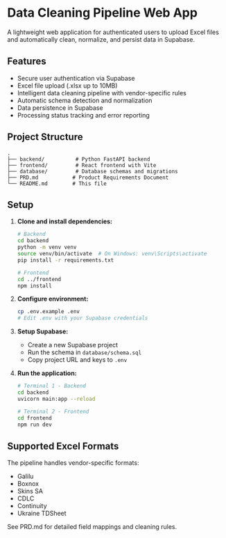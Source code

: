 # Data Cleaning Pipeline Web App

A lightweight web application for authenticated users to upload Excel files and automatically clean, normalize, and persist data in Supabase.

## Features

- Secure user authentication via Supabase
- Excel file upload (.xlsx up to 10MB)
- Intelligent data cleaning pipeline with vendor-specific rules
- Automatic schema detection and normalization
- Data persistence in Supabase
- Processing status tracking and error reporting

## Project Structure

```
.
├── backend/          # Python FastAPI backend
├── frontend/         # React frontend with Vite
├── database/         # Database schemas and migrations
├── PRD.md           # Product Requirements Document
└── README.md        # This file
```

## Setup

1. **Clone and install dependencies:**
   ```bash
   # Backend
   cd backend
   python -m venv venv
   source venv/bin/activate  # On Windows: venv\Scripts\activate
   pip install -r requirements.txt

   # Frontend
   cd ../frontend
   npm install
   ```

2. **Configure environment:**
   ```bash
   cp .env.example .env
   # Edit .env with your Supabase credentials
   ```

3. **Setup Supabase:**
   - Create a new Supabase project
   - Run the schema in `database/schema.sql`
   - Copy project URL and keys to `.env`

4. **Run the application:**
   ```bash
   # Terminal 1 - Backend
   cd backend
   uvicorn main:app --reload

   # Terminal 2 - Frontend
   cd frontend
   npm run dev
   ```

## Supported Excel Formats

The pipeline handles vendor-specific formats:
- Galilu
- Boxnox
- Skins SA
- CDLC
- Continuity
- Ukraine TDSheet

See PRD.md for detailed field mappings and cleaning rules.